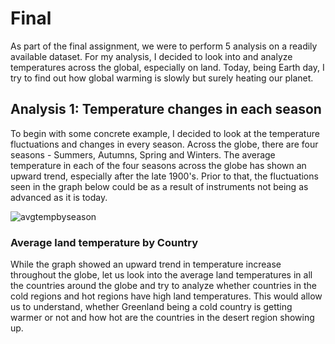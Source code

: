 # Final

As part of the final assignment, we were to perform 5 analysis on a readily available dataset.
For my analysis, I decided to look into and analyze temperatures across the global, especially on land.
Today, being Earth day, I try to find out how global warming is slowly but surely heating our planet.

## Analysis 1: Temperature changes in each season

To begin with some concrete example, I decided to look at the temperature fluctuations and changes in every season. Across the globe, there are four seasons - Summers, Autumns, Spring and Winters. The average temperature in each of the four seasons across the globe has shown an upward trend, especially after the late 1900's. Prior to that, the fluctuations seen in the graph below could be as a result of instruments not being as advanced as it is today.

![avgtempbyseason](https://cloud.githubusercontent.com/assets/25044644/25309105/dddeeaf2-2791-11e7-9ed5-9fc2cc16032a.png)

### Average land temperature by Country

While the graph showed an upward trend in temperature increase throughout the globe, let us look into the average land temperatures in all the countries around the globe and try to analyze whether countries in the cold regions and hot regions have high land temperatures. This would allow us to understand, whether Greenland being a cold country is getting warmer or not and how hot are the countries in the desert region showing up.





